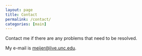 ```yaml
---
layout: page
title: Contact
permalink: /contact/
categories: [main]
---
```


Contact me if there are any problems that need to be resolved.

My e-mail is [meijer@live.unc.edu](mailto:meijer@live.unc.edu).
